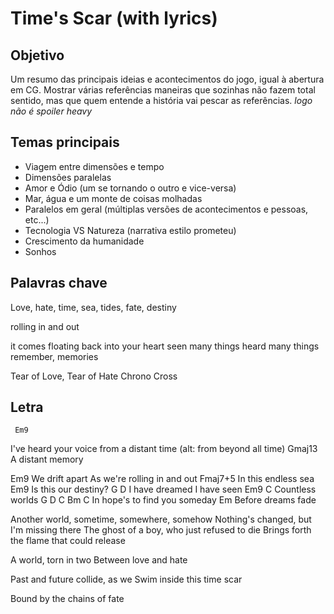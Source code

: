 # Time's Scar (with lyrics)

## Objetivo

Um resumo das principais ideias e acontecimentos do jogo, igual à abertura em
CG. Mostrar várias referências maneiras que sozinhas não fazem total sentido,
mas que quem entende a história vai pescar as referências.
*logo não é spoiler heavy*

## Temas principais

* Viagem entre dimensões e tempo
* Dimensões paralelas
* Amor e Ódio (um se tornando o outro e vice-versa)
* Mar, água e um monte de coisas molhadas
* Paralelos em geral (múltiplas versões de acontecimentos e pessoas, etc...)
* Tecnologia VS Natureza (narrativa estilo prometeu)
* Crescimento da humanidade
* Sonhos

## Palavras chave

Love, hate, time, sea, tides, fate, destiny

rolling in and out

it comes floating back into your heart
seen many things
heard many things
remember, memories

Tear of Love, Tear of Hate
Chrono Cross

## Letra


     Em9
I've heard your voice
from a distant time
(alt: from beyond all time)
          Gmaj13
A distant memory

   Em9
We drift apart
As we're rolling in and out
        Fmaj7+5
In this endless sea
            Em9
Is this our destiny?
       G              D
I have dreamed I have seen
Em9       C
Countless worlds
   G         D                C Bm C
In hope's to find you someday
              Em
Before dreams fade

Another world, sometime, somewhere, somehow
Nothing's changed, but I'm missing there
The ghost of a boy, who just refused to die
Brings forth the flame that could release

A world, torn in two
Between love and hate

Past and future collide, as we
Swim inside this time scar

Bound by the chains of fate

